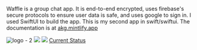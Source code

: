 Waffle is a group chat app. It is end-to-end encrypted, uses firebase's secure protocols to ensure user data is safe, and uses google to sign in. I used SwiftUI to build the app. This is my second app in swift/swiftui. The documentation is at [akg.mintlify.app](https://akg.mintlify.app)

![logo - 2](https://github.com/user-attachments/assets/1045b77c-1ed2-4135-a40f-cc9ee49ede92)
![](https://api.checklyhq.com/v1/badges/checks/bc28fba8-f718-4408-87eb-b3d0cc1666d2?style=for-the-badge&theme=dark)
![](https://lorebooks-badges-api-1kprvn2y157k.deno.dev/badges/hackclub/arcade)
[Current Status](https://stats.uptimerobot.com/lSKnswJSGz)
